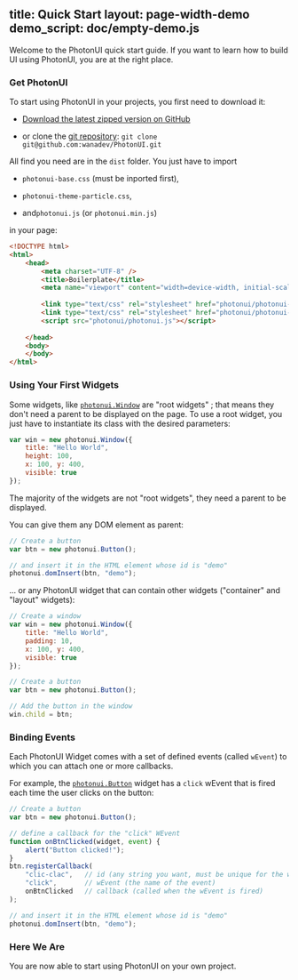 title: Quick Start
layout: page-width-demo
demo_script: doc/empty-demo.js
---

Welcome to the PhotonUI quick start guide. If you want to learn how to build UI using PhotonUI, you are at the right place.


### Get PhotonUI

To start using PhotonUI in your projects, you first need to download it:

* [Download the latest zipped version on GitHub][zip]

* or clone the [git repository][gh]: `git clone git@github.com:wanadev/PhotonUI.git`

All find you need are in the `dist` folder. You just have to import

* `photonui-base.css` (must be inported first),

* `photonui-theme-particle.css`,

* and`photonui.js` (or `photonui.min.js`)

in your page:


```html
<!DOCTYPE html>
<html>
    <head>
        <meta charset="UTF-8" />
        <title>Boilerplate</title>
        <meta name="viewport" content="width=device-width, initial-scale=1.0" />
        
        <link type="text/css" rel="stylesheet" href="photonui/photonui-base.css" />
        <link type="text/css" rel="stylesheet" href="photonui/photonui-theme-particle.css" />
        <script src="photonui/photonui.js"></script>
        
    </head>
    <body>
    </body>
</html>
```

[zip]: https://github.com/wanadev/PhotonUI/archive/master.zip
[gh]: https://github.com/wanadev/PhotonUI


### Using Your First Widgets

Some widgets, like [`photonui.Window`][doc-window] are "root widgets" ; that means they don't need a parent to be displayed on the page. To use a root widget, you just have to instantiate its class with the desired parameters:

```javascript
var win = new photonui.Window({
    title: "Hello World",
    height: 100,
    x: 100, y: 400,
    visible: true
});
```

The majority of the widgets are not "root widgets", they need a parent to be displayed.

You can give them any DOM element as parent:

```javascript
// Create a button
var btn = new photonui.Button();

// and insert it in the HTML element whose id is "demo"
photonui.domInsert(btn, "demo");
```

... or any PhotonUI widget that can contain other widgets ("container" and "layout" widgets):

```javascript
// Create a window
var win = new photonui.Window({
    title: "Hello World",
    padding: 10,
    x: 100, y: 400,
    visible: true
});

// Create a button
var btn = new photonui.Button();

// Add the button in the window
win.child = btn;
```

[doc-window]: widgets/window.html


### Binding Events

Each PhotonUI Widget comes with a set of defined events (called `wEvent`) to which you can attach one or more callbacks.

For example, the [`photonui.Button`][doc-button] widget has a `click` wEvent that is fired each time the user clicks on the button:

```javascript
// Create a button
var btn = new photonui.Button();

// define a callback for the "click" WEvent
function onBtnClicked(widget, event) {
    alert("Button clicked!");
}
btn.registerCallback(
    "clic-clac",   // id (any string you want, must be unique for the widget)
    "click",       // wEvent (the name of the event)
    onBtnClicked   // callback (called when the wEvent is fired)
);

// and insert it in the HTML element whose id is "demo"
photonui.domInsert(btn, "demo");
```

[doc-button]: widgets/button.html


### Here We Are

You are now able to start using PhotonUI on your own project.


